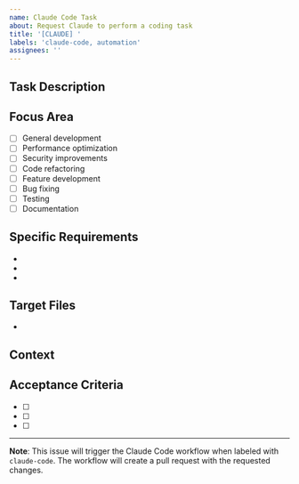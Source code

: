 ```yaml
---
name: Claude Code Task
about: Request Claude to perform a coding task
title: '[CLAUDE] '
labels: 'claude-code, automation'
assignees: ''
---
```


## Task Description
<!-- Describe what you want Claude to implement, fix, or improve -->


## Focus Area
<!-- Check one or more areas -->
- [ ] General development
- [ ] Performance optimization  
- [ ] Security improvements
- [ ] Code refactoring
- [ ] Feature development
- [ ] Bug fixing
- [ ] Testing
- [ ] Documentation

## Specific Requirements
<!-- List specific requirements or constraints -->
- 
- 
- 

## Target Files
<!-- List specific files to work on (optional) -->
- 

## Context
<!-- Provide any additional context or background information -->


## Acceptance Criteria
<!-- Define what constitutes a successful completion -->
- [ ] 
- [ ] 
- [ ] 

---
**Note**: This issue will trigger the Claude Code workflow when labeled with `claude-code`. The workflow will create a pull request with the requested changes.
